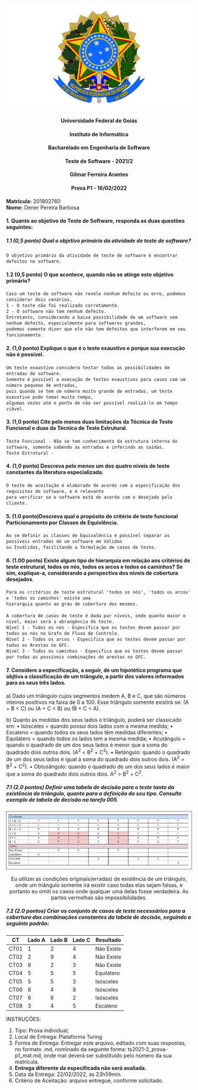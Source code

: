 <div align=center>
  <img src="brasaooficialcolorido.png">
</div>

#### <p style="text-align: center;">Universidade Federal de Goiás</p>
#### <p style="text-align: center;">Instituto de Informática</p>
#### <p style="text-align: center;">Bacharelado em Engenharia de Software</p>
#### <p style="text-align: center;">Teste de Software - 2021/2</p>
#### <p style="text-align: center;">Gilmar Ferreira Arantes</p>
####  <p style="text-align: center;"> Prova P1 - 16/02/2022</p>

**Matrícula:** 201802760 </br>
**Nome:** Dener Pereira Barbosa </br>

#### 1. Quanto ao objetivo do Teste de Software, responda as duas questões seguintes:
   ##### 1.1 (**0,5 ponto**) Qual o objetivo primário da atividade de teste de software?

    O objetivo primário da atividade de teste de software é encontrar defeitos no software.

   #### 1.2 (**0,5 ponto**) O que acontece, quando não se atinge este objetivo primário?

    Caso um teste de software não revele nenhum defeito ou erro, podemos considerar dois cenários. 
    1 - O teste não foi realizado corretamente.
    2 - O software não tem nenhum defeito. 
    Entretanto, considerando a baixa possibilidade de um software sem nenhum defeito, especialmente para softwares grandes,
    podemos somente dizer que ele não tem defeitos que interferem em seu funcionamento.
    
#### 2. (**1,0 ponto**) Explique o que é o teste exaustivo e porque sua execução não é possível.

    Um teste exaustivo considera testar todas as possibilidades de entradas do software.
    Somente é possível a execução de testes exaustivos para casos com um número pequeno de entradas,
    pois quando se tem um número muito grande de entradas, um teste exaustivo pode tomar muito tempo, 
    algumas vezes até o ponto de não ser possível realizá-lo em tempo viável. 

#### 3. (**1,0 ponto**) Cite pelo menos duas limitações da Técnica de Teste Funcional e duas da Técnica de Teste Estrutural.

    Teste Funcional - Não se tem conhecimento da estrutura interna do software, somente sabendo as entradas e inferindo as saídas.
    Teste Estrutural - 

#### 4. (**1,0 ponto**) Descreva pelo menos um dos quatro níveis de teste constantes da literatura especializada.

    O teste de aceitação é elaborado de acordo com a especificação dos requisitos do software, e é relevante
    para verificar se o software está de acordo com o desejado pelo cliente.

#### 5. (**1.0 ponto**)Descreva qual o propósito do critério de teste funcional Particionamento por Classes de Equivlência.

    Ao se definir as classes de Equivalência é possível separar as possíveis entradas de um software em Válidas
    ou Inválidas, facilitando a formulação de casos de teste.

#### 6. (**1.00 ponto**) Existe algum tipo de hierarquia em relação aos critérios de teste estrutural, todos os nós, todos os arcos e todos os caminhos? Se sim, explique-a, considerando a perspectiva dos níveis de cobertura desejados.

    Para os critérios de teste estrutural 'todos os nós', 'todos os arcos' e 'todos os caminhos' existe uma
    hierarquia quanto ao grau de cobertura dos mesmos.
    
    A cobertura de casos de teste é dada por níveis, onde quanto maior o nível, maior será a abrangência do teste.
    Nível 1 - Todos os nós - Especifica que os testes devem passar por todos os nós no Grafo de Fluxo de Controle.  
    Nível 2 - Todos os arcos - Especifica que os testes devem passar por todas as Arestas no GFC.
    Nível 3 - Todos os caminhos - Especifica que os testes devem passar por todas as possíveis combinações de arestas no GFC.
       
#### 7. Considere a especificação, a seguir, de um hipotético programa que objtiva a classificação de um triângulo, a partir dos valores informados para os seus três lados.

a) Dado um triângulo cujos segmentos medem A, B e C, que são números inteiros positivos na faixa de 0 a 100. Esse triângulo somente existirá se: (A + B < C) ou (A + C < B) ou (B + C < A).
   
b) Quanto às medidas dos seus lados o triângulo, poderá ser classicado em:
         • Isósceles = quando possui dois lados com a mesma medida;
         • Escaleno = quando todos os seus lados têm medidas diferentes;
         • Equilátero = quando todos os lados tem a mesma medida;
         • Acutângulo = quando o quadrado de um dos seus lados é menor que a soma do quadrado dois outros dois. (A<sup>2</sup> < B<sup>2</sup> + C<sup>2</sup>).
         • Retângulo: quando o quadrado de um dos seus lados é igual à soma do quadrado dois outros dois. (A<sup>2</sup> = B<sup>2</sup> + C<sup>2</sup>).
         • Obtusângulo: quando o quadrado de um dos seus lados é maior que a soma do quadrado dois outros dois. A<sup>2</sup> > B<sup>2</sup> + C<sup>2</sup>.

##### 7.1 (**2.0 pontos**) Definir uma tabela de decisão para o teste tanto da existência do triângulo, quanto para a definição do seu tipo. Consulte exemplo de tabela de decisão na tarefa 005.

<div align=center>
  <img src="Tabela de Decisao.png">
  
  Eu utilizei as condições originais(erradas) de existência de um triângulo, onde um triângulo somente irá existir caso todas elas sejam falsas, e portanto 
  eu omiti os casos onde qualquer uma delas fosse verdadeira. 
  As partes vermelhas são impossibilidades. 

  
</div>

##### 7.2 (**2.0 pontos**) Criar os conjunto de casos de teste necessários para a cobertura das combinações constantes da tabela de decisão, seguindo o seguinte padrão:
|CT |Lado A|Lado B|Lado C|Resultado|
|---|---|---|---|---|
|CT01| 1  | 2  | 4  | Não Existe |
|CT02| 2  | 9  | 4  | Não Existe |
|CT03| 8  | 2  | 3  | Não Existe |
|CT04| 5  | 5  | 5  | Equilátero |
|CT05| 5  | 5  | 3  | Isósceles  |
|CT06| 8  | 4  | 8  | Isósceles  |
|CT07| 6  | 6  | 2  | Isósceles  |
|CT08| 3  | 4  | 5  | Escaleno   |


INSTRUÇÕES:
1. Tipo: Prova individual;
2. Local de Entrega: Plataforma Turing
3. Forma de Entrega: Entregar este arquivo, editado com suas respostas, no formato .md, nominado da seguinte forma: ts2021-2_prova-p1_mat.md, onde mat deverá ser substituído pelo número da sua matrícula.
4. **Entrega diferente da especificada não será avaliada.**
5. Data da Entrega: 22/02/2022, as 23h59min.
6. Critério de Aceitação: arquivo entregue, conforme solicitado.
